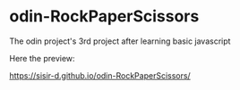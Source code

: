 # odin-RockPaperScissors

The odin project's 3rd project after learning basic javascript

Here the preview:

https://sisir-d.github.io/odin-RockPaperScissors/
